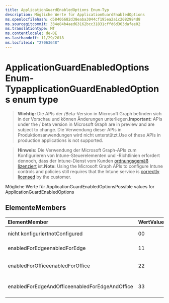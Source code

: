 ```yaml
---
title: ApplicationGuardEnabledOptions Enum-Typ
description: Mögliche Werte für ApplicationGuardEnabledOptions
ms.openlocfilehash: d58406682d38eaba3044cf195ea2a1c2082984d8
ms.sourcegitcommit: 334e84b4aed63162bcc31831cffd6d363dafee02
ms.translationtype: MT
ms.contentlocale: de-DE
ms.lasthandoff: 11/29/2018
ms.locfileid: "27063648"
---
```

# <a name="applicationguardenabledoptions-enum-type"></a><span data-ttu-id="fa0ec-103">ApplicationGuardEnabledOptions Enum-Typ</span><span class="sxs-lookup"><span data-stu-id="fa0ec-103">applicationGuardEnabledOptions enum type</span></span>

> <span data-ttu-id="fa0ec-104">**Wichtig:** Die APIs der /Beta-Version in Microsoft Graph befinden sich in der Vorschau und können Änderungen unterliegen.</span><span class="sxs-lookup"><span data-stu-id="fa0ec-104">**Important:** APIs under the / beta version in Microsoft Graph are in preview and are subject to change.</span></span> <span data-ttu-id="fa0ec-105">Die Verwendung dieser APIs in Produktionsanwendungen wird nicht unterstützt.</span><span class="sxs-lookup"><span data-stu-id="fa0ec-105">Use of these APIs in production applications is not supported.</span></span>

> <span data-ttu-id="fa0ec-106">**Hinweis:** Die Verwendung der Microsoft Graph-APIs zum Konfigurieren von Intune-Steuerelementen und -Richtlinien erfordert dennoch, dass der Intune-Dienst vom Kunden [ordnungsgemäß lizenziert](https://go.microsoft.com/fwlink/?linkid=839381) ist.</span><span class="sxs-lookup"><span data-stu-id="fa0ec-106">**Note:** Using the Microsoft Graph APIs to configure Intune controls and policies still requires that the Intune service is [correctly licensed](https://go.microsoft.com/fwlink/?linkid=839381) by the customer.</span></span>

<span data-ttu-id="fa0ec-107">Mögliche Werte für ApplicationGuardEnabledOptions</span><span class="sxs-lookup"><span data-stu-id="fa0ec-107">Possible values for ApplicationGuardEnabledOptions</span></span>
## <a name="members"></a><span data-ttu-id="fa0ec-108">Elemente</span><span class="sxs-lookup"><span data-stu-id="fa0ec-108">Members</span></span>
|<span data-ttu-id="fa0ec-109">Element</span><span class="sxs-lookup"><span data-stu-id="fa0ec-109">Member</span></span>|<span data-ttu-id="fa0ec-110">Wert</span><span class="sxs-lookup"><span data-stu-id="fa0ec-110">Value</span></span>|<span data-ttu-id="fa0ec-111">Beschreibung</span><span class="sxs-lookup"><span data-stu-id="fa0ec-111">Description</span></span>|
|:---|:---|:---|
|<span data-ttu-id="fa0ec-112">nicht konfiguriert</span><span class="sxs-lookup"><span data-stu-id="fa0ec-112">notConfigured</span></span>|<span data-ttu-id="fa0ec-113">0</span><span class="sxs-lookup"><span data-stu-id="fa0ec-113">0</span></span>|<span data-ttu-id="fa0ec-114">Nicht konfiguriert</span><span class="sxs-lookup"><span data-stu-id="fa0ec-114">Not Configured</span></span>|
|<span data-ttu-id="fa0ec-115">enabledForEdge</span><span class="sxs-lookup"><span data-stu-id="fa0ec-115">enabledForEdge</span></span>|<span data-ttu-id="fa0ec-116">1</span><span class="sxs-lookup"><span data-stu-id="fa0ec-116">1</span></span>|<span data-ttu-id="fa0ec-117">Für einen Edgeserver aktiviert</span><span class="sxs-lookup"><span data-stu-id="fa0ec-117">Enabled For Edge</span></span>|
|<span data-ttu-id="fa0ec-118">enabledForOffice</span><span class="sxs-lookup"><span data-stu-id="fa0ec-118">enabledForOffice</span></span>|<span data-ttu-id="fa0ec-119">2</span><span class="sxs-lookup"><span data-stu-id="fa0ec-119">2</span></span>|<span data-ttu-id="fa0ec-120">Für Office aktiviert</span><span class="sxs-lookup"><span data-stu-id="fa0ec-120">Enabled For Office</span></span>|
|<span data-ttu-id="fa0ec-121">enabledForEdgeAndOffice</span><span class="sxs-lookup"><span data-stu-id="fa0ec-121">enabledForEdgeAndOffice</span></span>|<span data-ttu-id="fa0ec-122">3</span><span class="sxs-lookup"><span data-stu-id="fa0ec-122">3</span></span>|<span data-ttu-id="fa0ec-123">Für die Edge- und Office aktiviert</span><span class="sxs-lookup"><span data-stu-id="fa0ec-123">Enabled For Edge And Office</span></span>|





